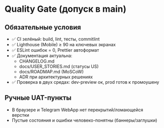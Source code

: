 # Quality Gate (допуск в main)

## Обязательные условия

- ✅ CI зелёный: build, lint, тесты, commitlint
- ✅ Lighthouse (Mobile) ≥ 90 на ключевых экранах
- ✅ ESLint ошибок = 0, Prettier автоформат
- ✅ Документация актуальна:
  - CHANGELOG.md
  - docs/USER_STORIES.md (статусы US)
  - docs/ROADMAP.md (MoSCoW)
  - ADR при архитектурных решениях
- ✅ Проверка в двух средах: dev-preview ок, prod готов к промоушену

## Ручные UAT-пункты

- В браузере и Telegram WebApp нет перекрытий/ломающейся верстки
- Пустые состояния и ошибки человеко-понятны (баннеры/заглушки)
